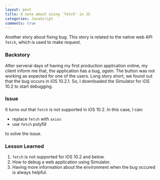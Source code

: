 ```yaml
---
layout: post
title: A note about using 'fetch' in JS
categories: JavaScript
comments: true
---
```


Another story about fixing bug. This story is related to the native web
API `fetch`, which is used to make request.

### Backstory
After serveral days of having my first production application online,
my client inform me that, the application has a bug, _again_.
The button was not working as expected for one of the users.
Long story short, we found out that the bug occurs in iOS 10.2.1.
So, I downloaded the Simulator for iOS 10.2 to start debugging.

### Issue
It turns out that `fetch` is not supported in iOS 10.2. In this
case, I can:
 - replace `fetch` with `axios`
 - use `fetch` polyfill

to solve the issue.

### Lesson Learned
1. `fetch` is not supported for iOS 10.2 and below.
2. How to debug a web application using Simulator.
3. Having more information about the environment when the bug occured
   is always helpful.

